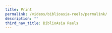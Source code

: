 ```yaml
---
title: Print
permalink: /videos/biblioasia-reels/permalink/
description: ""
third_nav_title: BiblioAsia Reels
---
```

